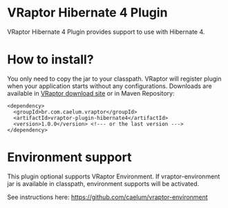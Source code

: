 # VRaptor Hibernate 4 Plugin

VRaptor Hibernate 4 Plugin provides support to use with Hibernate 4. 


# How to install?

You only need to copy the jar to your classpath. VRaptor will register plugin when 
your application starts without any configurations. Downloads are available in 
<a href="https://code.google.com/p/vraptor3/">VRaptor download site</a> or in Maven Repository:

	<dependency>
	  <groupId>br.com.caelum.vraptor</groupId>
	  <artifactId>vraptor-plugin-hibernate4</artifactId>
	  <version>1.0.0</version> <!--- or the last version --->
	</dependency>

# Environment support

This plugin optional supports VRaptor Environment. If vraptor-environment jar is available in classpath, 
environment supports will be activated.

See instructions here: https://github.com/caelum/vraptor-environment
